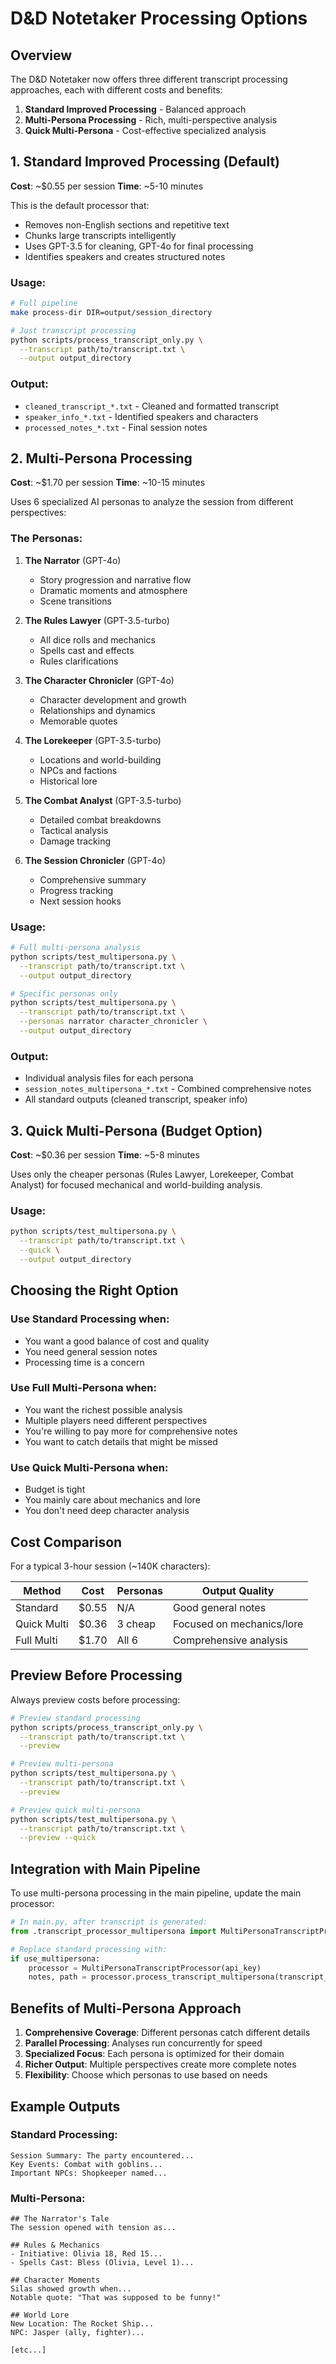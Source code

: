 # D&D Notetaker Processing Options

## Overview

The D&D Notetaker now offers three different transcript processing approaches, each with different costs and benefits:

1. **Standard Improved Processing** - Balanced approach
2. **Multi-Persona Processing** - Rich, multi-perspective analysis
3. **Quick Multi-Persona** - Cost-effective specialized analysis

## 1. Standard Improved Processing (Default)

**Cost**: ~$0.55 per session
**Time**: ~5-10 minutes

This is the default processor that:
- Removes non-English sections and repetitive text
- Chunks large transcripts intelligently
- Uses GPT-3.5 for cleaning, GPT-4o for final processing
- Identifies speakers and creates structured notes

### Usage:
```bash
# Full pipeline
make process-dir DIR=output/session_directory

# Just transcript processing
python scripts/process_transcript_only.py \
  --transcript path/to/transcript.txt \
  --output output_directory
```

### Output:
- `cleaned_transcript_*.txt` - Cleaned and formatted transcript
- `speaker_info_*.txt` - Identified speakers and characters
- `processed_notes_*.txt` - Final session notes

## 2. Multi-Persona Processing

**Cost**: ~$1.70 per session
**Time**: ~10-15 minutes

Uses 6 specialized AI personas to analyze the session from different perspectives:

### The Personas:

1. **The Narrator** (GPT-4o)
   - Story progression and narrative flow
   - Dramatic moments and atmosphere
   - Scene transitions

2. **The Rules Lawyer** (GPT-3.5-turbo)
   - All dice rolls and mechanics
   - Spells cast and effects
   - Rules clarifications

3. **The Character Chronicler** (GPT-4o)
   - Character development and growth
   - Relationships and dynamics
   - Memorable quotes

4. **The Lorekeeper** (GPT-3.5-turbo)
   - Locations and world-building
   - NPCs and factions
   - Historical lore

5. **The Combat Analyst** (GPT-3.5-turbo)
   - Detailed combat breakdowns
   - Tactical analysis
   - Damage tracking

6. **The Session Chronicler** (GPT-4o)
   - Comprehensive summary
   - Progress tracking
   - Next session hooks

### Usage:
```bash
# Full multi-persona analysis
python scripts/test_multipersona.py \
  --transcript path/to/transcript.txt \
  --output output_directory

# Specific personas only
python scripts/test_multipersona.py \
  --transcript path/to/transcript.txt \
  --personas narrator character_chronicler \
  --output output_directory
```

### Output:
- Individual analysis files for each persona
- `session_notes_multipersona_*.txt` - Combined comprehensive notes
- All standard outputs (cleaned transcript, speaker info)

## 3. Quick Multi-Persona (Budget Option)

**Cost**: ~$0.36 per session
**Time**: ~5-8 minutes

Uses only the cheaper personas (Rules Lawyer, Lorekeeper, Combat Analyst) for focused mechanical and world-building analysis.

### Usage:
```bash
python scripts/test_multipersona.py \
  --transcript path/to/transcript.txt \
  --quick \
  --output output_directory
```

## Choosing the Right Option

### Use Standard Processing when:
- You want a good balance of cost and quality
- You need general session notes
- Processing time is a concern

### Use Full Multi-Persona when:
- You want the richest possible analysis
- Multiple players need different perspectives
- You're willing to pay more for comprehensive notes
- You want to catch details that might be missed

### Use Quick Multi-Persona when:
- Budget is tight
- You mainly care about mechanics and lore
- You don't need deep character analysis

## Cost Comparison

For a typical 3-hour session (~140K characters):

| Method | Cost | Personas | Output Quality |
|--------|------|----------|----------------|
| Standard | $0.55 | N/A | Good general notes |
| Quick Multi | $0.36 | 3 cheap | Focused on mechanics/lore |
| Full Multi | $1.70 | All 6 | Comprehensive analysis |

## Preview Before Processing

Always preview costs before processing:

```bash
# Preview standard processing
python scripts/process_transcript_only.py \
  --transcript path/to/transcript.txt \
  --preview

# Preview multi-persona
python scripts/test_multipersona.py \
  --transcript path/to/transcript.txt \
  --preview

# Preview quick multi-persona
python scripts/test_multipersona.py \
  --transcript path/to/transcript.txt \
  --preview --quick
```

## Integration with Main Pipeline

To use multi-persona processing in the main pipeline, update the main processor:

```python
# In main.py, after transcript is generated:
from .transcript_processor_multipersona import MultiPersonaTranscriptProcessor

# Replace standard processing with:
if use_multipersona:
    processor = MultiPersonaTranscriptProcessor(api_key)
    notes, path = processor.process_transcript_multipersona(transcript_path, output_dir)
```

## Benefits of Multi-Persona Approach

1. **Comprehensive Coverage**: Different personas catch different details
2. **Parallel Processing**: Analyses run concurrently for speed
3. **Specialized Focus**: Each persona is optimized for their domain
4. **Richer Output**: Multiple perspectives create more complete notes
5. **Flexibility**: Choose which personas to use based on needs

## Example Outputs

### Standard Processing:
```
Session Summary: The party encountered...
Key Events: Combat with goblins...
Important NPCs: Shopkeeper named...
```

### Multi-Persona:
```
## The Narrator's Tale
The session opened with tension as...

## Rules & Mechanics
- Initiative: Olivia 18, Red 15...
- Spells Cast: Bless (Olivia, Level 1)...

## Character Moments
Silas showed growth when...
Notable quote: "That was supposed to be funny!"

## World Lore
New Location: The Rocket Ship...
NPC: Jasper (ally, fighter)...

[etc...]
```